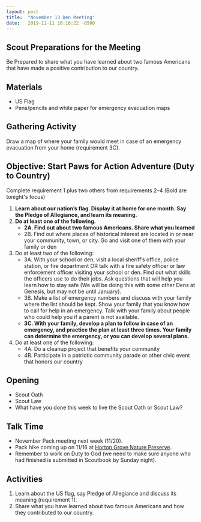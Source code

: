 ```yaml
---
layout: post
title:  "November 13 Den Meeting"
date:   2019-11-11 16:16:22 -0500
---
```


## Scout Preparations for the Meeting
Be Prepared to share what you have learned about two famous Americans that have made a positive contribution to our country.

## Materials
- US Flag
- Pens/pencils and white paper for emergency evacuation maps

## Gathering Activity
Draw a map of where your family would meet in case of an emergency evacuation from your home (requirement 3C).

## Objective: Start Paws for Action Adventure (Duty to Country)
Complete requirement 1 plus two others from requirements 2–4 (Bold are tonight's focus)
1. **Learn about our nation’s flag. Display it at home for one month. Say the Pledge of Allegiance, and learn its meaning.**
2. **Do at least one of the following.**
    - **2A. Find out about two famous Americans. Share what you learned**
    - 2B. Find out where places of historical interest are located in or near your community, town, or city. Go and visit one
of them with your family or den
3. Do at least two of the following:
   - 3A. With your school or den, visit a local sheriff’s office, police station, or fire department OR talk with a fire safety
officer or law enforcement officer visiting your school or den. Find out what skills the officers use to do their jobs. Ask
questions that will help you learn how to stay safe (We will be doing this with some other Dens at Genesis, but may not be until January).
   - 3B. Make a list of emergency numbers and discuss with your family where the list should be kept. Show your family
that you know how to call for help in an emergency. Talk with your family about people who could help you if a parent
is not available.
   - **3C. With your family, develop a plan to follow in case of an emergency, and practice the plan at least three times. Your
family can determine the emergency, or you can develop several plans.**
4. Do at least one of the following:
   - 4A. Do a cleanup project that benefits your community
   - 4B. Participate in a patriotic community parade or other civic event that honors our country

## Opening
- Scout Oath
- Scout Law
- What have you done this week to live the Scout Oath or Scout Law?

## Talk Time
- November Pack meeting next week (11/20).
- Pack hike coming up on 11/16 at [Horton Grove Nature Preserve](https://www.triangleland.org/explore/nature-preserves/horton-grove-nature-preserve).
- Remember to work on Duty to God (we need to make sure anyone who had finished is submitted in Scoutbook by Sunday night).

## Activities
1. Learn about the US flag, say Pledge of Allegiance and discuss its meaning (requirement 1).
2. Share what you have learned about two famous Americans and how they contributed to our country.
